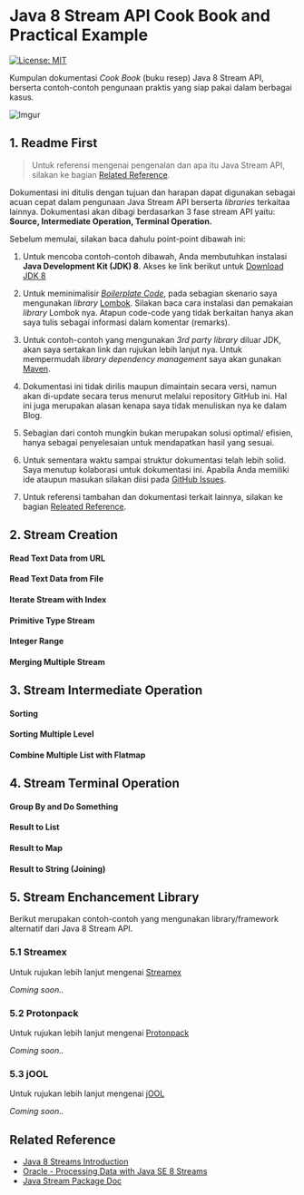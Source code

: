 # Java 8 Stream API Cook Book and Practical Example
[![License: MIT](https://img.shields.io/badge/License-MIT-blue.svg)](/LICENSE)

Kumpulan dokumentasi _Cook Book_ (buku resep) Java 8 Stream API, berserta 
contoh-contoh pengunaan praktis yang siap pakai dalam berbagai kasus. 

![Imgur](https://i.imgur.com/Zz60wq7.png)


## 1. Readme First

> Untuk referensi mengenai pengenalan dan apa itu Java Stream API, silakan
ke bagian [Related Reference](#related-reference).

Dokumentasi ini ditulis dengan tujuan dan harapan dapat digunakan sebagai 
acuan cepat dalam pengunaan Java Stream API berserta _libraries_ terkaitaa lainnya. 
Dokumentasi akan dibagi berdasarkan 3 fase stream API yaitu: __Source, Intermediate Operation,
Terminal Operation.__

Sebelum memulai, silakan baca dahulu point-point dibawah ini:

1. Untuk mencoba contoh-contoh dibawah, Anda membutuhkan instalasi __Java Development Kit (JDK) 8__. 
Akses ke link berikut untuk [Download JDK 8](http://www.oracle.com/technetwork/java/javase/downloads/jdk8-downloads-2133151.html)

2. Untuk meminimalisir [_Boilerplate Code_](https://en.wikipedia.org/wiki/Boilerplate_code), 
pada sebagian skenario saya mengunakan _library_ [Lombok](https://projectlombok.org/).
Silakan baca cara instalasi dan pemakaian _library_ Lombok nya. Atapun
code-code yang tidak berkaitan hanya akan saya tulis sebagai informasi dalam komentar (remarks).

3. Untuk contoh-contoh yang mengunakan _3rd party library_ diluar JDK,
akan saya sertakan link dan rujukan lebih lanjut nya. Untuk mempermudah
_library dependency management_ saya akan gunakan [Maven](https://maven.apache.org/).

4. Dokumentasi ini tidak dirilis maupun dimaintain secara versi, namun 
akan di-update secara terus menurut melalui repository GitHub ini. Hal
ini juga merupakan alasan kenapa saya tidak menuliskan nya ke dalam Blog.

5. Sebagian dari contoh mungkin bukan merupakan solusi optimal/ efisien, 
hanya sebagai penyelesaian untuk mendapatkan hasil yang sesuai.

6. Untuk sementara waktu sampai struktur dokumentasi telah lebih solid.
Saya menutup kolaborasi untuk dokumentasi ini. Apabila Anda memiliki ide
ataupun masukan silakan diisi pada [GitHub Issues](https://github.com/mkdika/java-stream-cookbook/issues).

7. Untuk referensi tambahan dan dokumentasi terkait lainnya, silakan ke bagian
[Releated Reference](#related-reference).

## 2. Stream Creation

#### Read Text Data from URL
#### Read Text Data from File
#### Iterate Stream with Index
#### Primitive Type Stream
#### Integer Range
#### Merging Multiple Stream

## 3. Stream Intermediate Operation

#### Sorting
#### Sorting Multiple Level
#### Combine Multiple List with Flatmap

## 4. Stream Terminal Operation

#### Group By and Do Something
#### Result to List
#### Result to Map
#### Result to String (Joining)

## 5. Stream Enchancement Library

Berikut merupakan contoh-contoh yang mengunakan library/framework alternatif 
dari Java 8 Stream API.

### 5.1 Streamex

Untuk rujukan lebih lanjut mengenai [Streamex](https://github.com/amaembo/streamex)

_Coming soon.._


### 5.2 Protonpack

Untuk rujukan lebih lanjut mengenai [Protonpack](https://github.com/poetix/protonpack)

_Coming soon.._


### 5.3 jOOL
Untuk rujukan lebih lanjut mengenai [jOOL](https://github.com/jOOQ/jOOL)

_Coming soon.._

## Related Reference
- [Java 8 Streams Introduction](http://www.baeldung.com/java-8-streams-introduction)
- [Oracle - Processing Data with Java SE 8 Streams](http://www.oracle.com/technetwork/articles/java/ma14-java-se-8-streams-2177646.html)
- [Java Stream Package Doc](https://docs.oracle.com/javase/8/docs/api/java/util/stream/package-summary.html)
